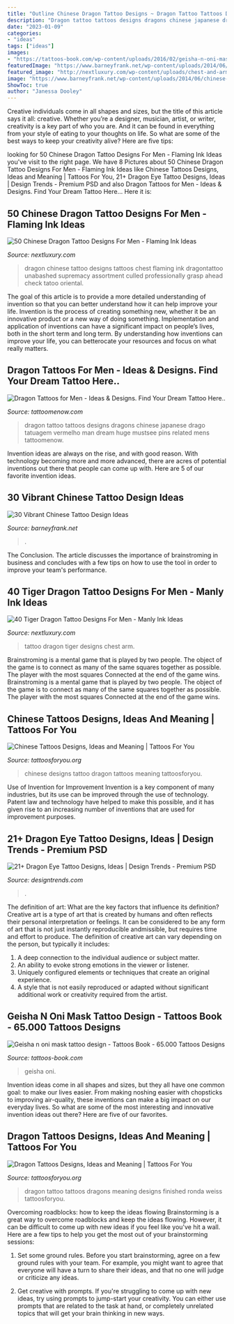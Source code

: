 ```yaml
---
title: "Outline Chinese Dragon Tattoo Designs ~ Dragon Tattoo Tattoos Designs Dragons Chinese Japanese Drago Tatuagem Vermelho Man Dream Huge Mustsee Pins Related Mens Tattoomenow"
description: "Dragon tattoo tattoos designs dragons chinese japanese drago tatuagem vermelho man dream huge mustsee pins related mens tattoomenow"
date: "2023-01-09"
categories:
- "ideas"
tags: ["ideas"]
images:
- "https://tattoos-book.com/wp-content/uploads/2016/02/geisha-n-oni-mask-tattoo-design.jpg"
featuredImage: "https://www.barneyfrank.net/wp-content/uploads/2014/06/chinese-tattoos-13.jpg"
featured_image: "http://nextluxury.com/wp-content/uploads/chest-and-arm-distinctive-male-tiger-dragon-tattoo-designs.jpg"
image: "https://www.barneyfrank.net/wp-content/uploads/2014/06/chinese-tattoos-13.jpg"
ShowToc: true
author: "Janessa Dooley"
---
```



Creative individuals come in all shapes and sizes, but the title of this article says it all: creative. Whether you’re a designer, musician, artist, or writer, creativity is a key part of who you are. And it can be found in everything from your style of eating to your thoughts on life. So what are some of the best ways to keep your creativity alive? Here are five tips: 

	

		
looking for 50 Chinese Dragon Tattoo Designs For Men - Flaming Ink Ideas you've visit to the right page. We have 8 Pictures about 50 Chinese Dragon Tattoo Designs For Men - Flaming Ink Ideas like Chinese Tattoos Designs, Ideas and Meaning | Tattoos For You, 21+ Dragon Eye Tattoo Designs, Ideas | Design Trends - Premium PSD and also Dragon Tattoos for Men - Ideas &amp; Designs. Find Your Dream Tattoo Here... Here it is:
		
    
## 50 Chinese Dragon Tattoo Designs For Men - Flaming Ink Ideas

<img loading=lazy src="http://nextluxury.com/wp-content/uploads/full-chest-masculine-guys-chinese-dragon-tattoo-ideas.jpg" onerror="this.onerror=null;this.src='https://tse4.mm.bing.net/th?id=OIP.yqgw-2ywDnBOX662-bCALQHaK7&amp;pid=15.1';" alt="50 Chinese Dragon Tattoo Designs For Men - Flaming Ink Ideas">

_Source: nextluxury.com_

>dragon chinese tattoo designs tattoos chest flaming ink dragontattoo unabashed supremacy assortment culled professionally grasp ahead check tatoo oriental. 

	

The goal of this article is to provide a more detailed understanding of invention so that you can better understand how it can help improve your life.
Invention is the process of creating something new, whether it be an innovative product or a new way of doing something. Implementation and application of inventions can have a significant impact on people’s lives, both in the short term and long term. By understanding how inventions can improve your life, you can betterocate your resources and focus on what really matters.

    
## Dragon Tattoos For Men - Ideas &amp; Designs. Find Your Dream Tattoo Here..

<img loading=lazy src="http://www.tattoomenow.com/tattoo-designs/wp-content/uploads/2012/09/tatuagem_drago_vermelho_red_dragon_tattoo.jpg" onerror="this.onerror=null;this.src='https://tse4.mm.bing.net/th?id=OIP.iFPOktC3sRKi4d6eZtrohQHaJ4&amp;pid=15.1';" alt="Dragon Tattoos for Men - Ideas &amp; Designs. Find Your Dream Tattoo Here..">

_Source: tattoomenow.com_

>dragon tattoo tattoos designs dragons chinese japanese drago tatuagem vermelho man dream huge mustsee pins related mens tattoomenow. 

	

Invention ideas are always on the rise, and with good reason. With technology becoming more and more advanced, there are acres of potential inventions out there that people can come up with. Here are 5 of our favorite invention ideas.

    
## 30 Vibrant Chinese Tattoo Design Ideas

<img loading=lazy src="https://www.barneyfrank.net/wp-content/uploads/2014/06/chinese-tattoos-13.jpg" onerror="this.onerror=null;this.src='https://tse2.mm.bing.net/th?id=OIP.qlktbLq_z1ZJYVQCU0BlEwHaK3&amp;pid=15.1';" alt="30 Vibrant Chinese Tattoo Design Ideas">

_Source: barneyfrank.net_

>. 

	

The Conclusion.
The article discusses the importance of brainstroming in business and concludes with a few tips on how to use the tool in order to improve your team's performance.

    
## 40 Tiger Dragon Tattoo Designs For Men - Manly Ink Ideas

<img loading=lazy src="http://nextluxury.com/wp-content/uploads/chest-and-arm-distinctive-male-tiger-dragon-tattoo-designs.jpg" onerror="this.onerror=null;this.src='https://tse4.mm.bing.net/th?id=OIP.nItesI0qOSLYsRkYd_ejpwHaHi&amp;pid=15.1';" alt="40 Tiger Dragon Tattoo Designs For Men - Manly Ink Ideas">

_Source: nextluxury.com_

>tattoo dragon tiger designs chest arm. 

	

Brainstroming is a mental game that is played by two people. The object of the game is to connect as many of the same squares together as possible. The player with the most squares Connected at the end of the game wins. Brainstroming is a mental game that is played by two people. The object of the game is to connect as many of the same squares together as possible. The player with the most squares Connected at the end of the game wins.

    
## Chinese Tattoos Designs, Ideas And Meaning | Tattoos For You

<img loading=lazy src="http://www.tattoosforyou.org/wp-content/uploads/2013/10/Chinese-Dragon-Tattoo-Designs-698x1024.jpg" onerror="this.onerror=null;this.src='https://tse1.mm.bing.net/th?id=OIP._y2OPqE8a2STgxCuZz7QCgHaK3&amp;pid=15.1';" alt="Chinese Tattoos Designs, Ideas and Meaning | Tattoos For You">

_Source: tattoosforyou.org_

>chinese designs tattoo dragon tattoos meaning tattoosforyou. 

	

Use of Invention for Improvement
Invention is a key component of many industries, but its use can be improved through the use of technology. Patent law and technology have helped to make this possible, and it has given rise to an increasing number of inventions that are used for improvement purposes.

    
## 21+ Dragon Eye Tattoo Designs, Ideas | Design Trends - Premium PSD

<img loading=lazy src="https://images.designtrends.com/wp-content/uploads/2016/07/28171628/Chest-Dragon-Eye-Tattoo.jpg" onerror="this.onerror=null;this.src='https://tse2.mm.bing.net/th?id=OIP.FMcFRh-hgGhYMhaf-3ym5gHaGk&amp;pid=15.1';" alt="21+ Dragon Eye Tattoo Designs, Ideas | Design Trends - Premium PSD">

_Source: designtrends.com_

>. 

	

The definition of art: What are the key factors that influence its definition?
Creative art is a type of art that is created by humans and often reflects their personal interpretation or feelings. It can be considered to be any form of art that is not just instantly reproducible andmissible, but requires time and effort to produce. The definition of creative art can vary depending on the person, but typically it includes:
1. A deep connection to the individual audience or subject matter.
2. An ability to evoke strong emotions in the viewer or listener.
3. Uniquely configured elements or techniques that create an original experience.
4. A style that is not easily reproduced or adapted without significant additional work or creativity required from the artist.

    
## Geisha N Oni Mask Tattoo Design - Tattoos Book - 65.000 Tattoos Designs

<img loading=lazy src="https://tattoos-book.com/wp-content/uploads/2016/02/geisha-n-oni-mask-tattoo-design.jpg" onerror="this.onerror=null;this.src='https://tse4.mm.bing.net/th?id=OIP.fcmn1p7wUQrNuBPwekPQ-QHaN2&amp;pid=15.1';" alt="Geisha n oni mask tattoo design - Tattoos Book - 65.000 Tattoos Designs">

_Source: tattoos-book.com_

>geisha oni. 

	

Invention ideas come in all shapes and sizes, but they all have one common goal: to make our lives easier. From making noshing easier with chopsticks to improving air-quality, these inventions can make a big impact on our everyday lives. So what are some of the most interesting and innovative invention ideas out there? Here are five of our favorites.

    
## Dragon Tattoos Designs, Ideas And Meaning | Tattoos For You

<img loading=lazy src="http://www.tattoosforyou.org/wp-content/uploads/2013/09/Tattoos-of-Dragons.jpg" onerror="this.onerror=null;this.src='https://tse1.mm.bing.net/th?id=OIP.U6cDfju4w1tmwYnu8H9q0gHaJ4&amp;pid=15.1';" alt="Dragon Tattoos Designs, Ideas and Meaning | Tattoos For You">

_Source: tattoosforyou.org_

>dragon tattoo tattoos dragons meaning designs finished ronda weiss tattoosforyou. 

	

Overcoming roadblocks: how to keep the ideas flowing
Brainstorming is a great way to overcome roadblocks and keep the ideas flowing. However, it can be difficult to come up with new ideas if you feel like you've hit a wall. Here are a few tips to help you get the most out of your brainstorming sessions:
1. Set some ground rules. Before you start brainstorming, agree on a few ground rules with your team. For example, you might want to agree that everyone will have a turn to share their ideas, and that no one will judge or criticize any ideas.

2. Get creative with prompts. If you're struggling to come up with new ideas, try using prompts to jump-start your creativity. You can either use prompts that are related to the task at hand, or completely unrelated topics that will get your brain thinking in new ways.


